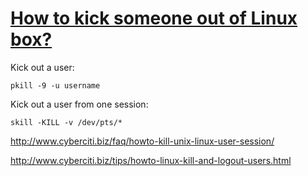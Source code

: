 # [How to kick someone out of Linux box?](http://www.cyberciti.biz/tips/howto-linux-kill-and-logout-users.html)



Kick out a user:
```
pkill -9 -u username
```
Kick out a user from one session:
```
skill -KILL -v /dev/pts/*
```

<http://www.cyberciti.biz/faq/howto-kill-unix-linux-user-session/>

<http://www.cyberciti.biz/tips/howto-linux-kill-and-logout-users.html>
